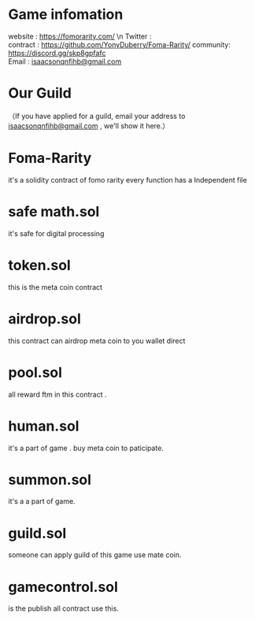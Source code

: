 # Game infomation
website  :  https://fomorarity.com/ \n
Twitter  :  
contract :  https://github.com/YonyDuberry/Foma-Rarity/
community:  https://discord.gg/skp8gpfafc  
Email    :  isaacsonqnfihb@gmail.com


# Our Guild



（If you have applied for a guild, email your address to isaacsonqnfihb@gmail.com , we'll show it here.）

# Foma-Rarity
it's a solidity contract of fomo rarity
every function has a Independent file

# safe math.sol
it's safe for digital processing

# token.sol
this is the meta coin contract


# airdrop.sol
this contract can airdrop meta coin to you wallet direct


# pool.sol
all reward ftm in this contract .

# human.sol
it's a part of game . buy meta coin to paticipate.

# summon.sol
it's a a part of game. 

# guild.sol
someone can apply guild of this game use mate coin.

# gamecontrol.sol
is the publish all contract use this.
